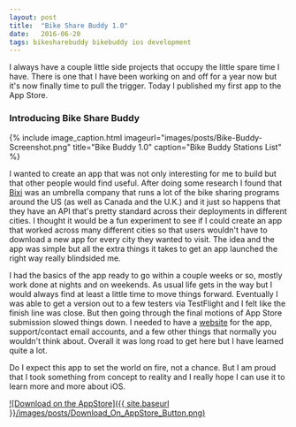 ```yaml
---
layout: post
title:  "Bike Share Buddy 1.0"
date:   2016-06-20
tags: bikesharebuddy bikebuddy ios development
---
```

I always have a couple little side projects that occupy the little spare time I have. There is one that I have been working on and off for a year now but it's now finally time to pull the trigger. Today I published my first app to the App Store.

### Introducing Bike Share Buddy

{% include image_caption.html imageurl="images/posts/Bike-Buddy-Screenshot.png" title="Bike Buddy 1.0" caption="Bike Buddy Stations List" %}

I wanted to create an app that was not only interesting for me to build but that other people would find useful. After doing some research I found that [Bixi](http://bixi.com) was an umbrella company that runs a lot of the bike sharing programs around the US (as well as Canada and the U.K.) and it just so happens that they have an API that's pretty standard across their deployments in different cities. I thought it would be a fun experiment to see if I could create an app that worked across many different cities so that users wouldn't have to download a new app for every city they wanted to visit. The idea and the app was simple but all the extra things it takes to get an app launched the right way really blindsided me.

I had the basics of the app ready to go within a couple weeks or so, mostly work done at nights and on weekends. As usual life gets in the way but I would always find at least a little time to move things forward. Eventually I was able to get a version out to a few testers via TestFlight and I felt like the finish line was close. But then going through the final motions of App Store submission slowed things down. I needed to have a [website](http://www.cloudgatestudios.com/BikeShareBuddy/) for the app, support/contact email accounts, and a few other things that normally you wouldn't think about. Overall it was long road to get here but I have learned quite a lot.

Do I expect this app to set the world on fire, not a chance. But I am proud that I took something from concept to reality and I really hope I can use it to learn more and more about iOS.

[![Download on the AppStore]({{ site.baseurl }}/images/posts/Download_On_AppStore_Button.png)](https://itunes.apple.com/us/app/id998776734)
